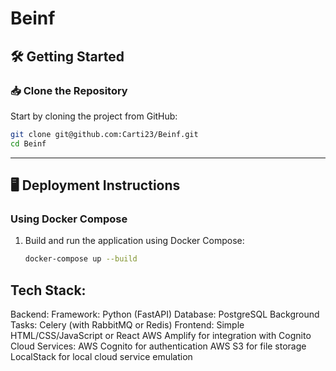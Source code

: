 # Beinf

## 🛠️ Getting Started

### 📥 Clone the Repository

Start by cloning the project from GitHub:

```bash
git clone git@github.com:Carti23/Beinf.git
cd Beinf
```

---

## 🖥️ Deployment Instructions

### Using Docker Compose

1. Build and run the application using Docker Compose:
   ```bash
   docker-compose up --build
   ```

## Tech Stack:

Backend:
Framework: Python (FastAPI)
Database: PostgreSQL
Background Tasks: Celery (with RabbitMQ or Redis)
Frontend:
Simple HTML/CSS/JavaScript or React
AWS Amplify for integration with Cognito
Cloud Services:
AWS Cognito for authentication
AWS S3 for file storage
LocalStack for local cloud service emulation
